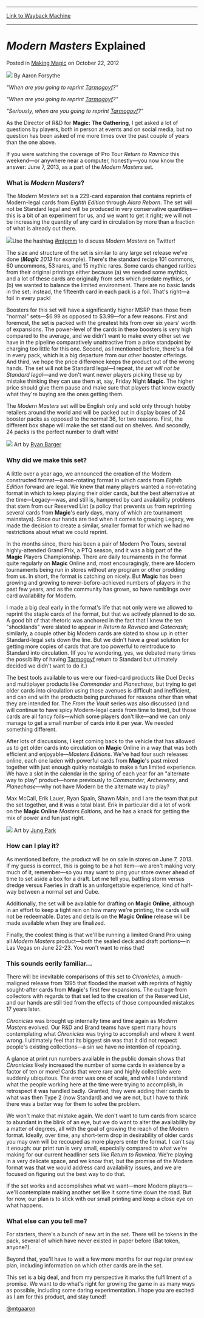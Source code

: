 
---
[Link to Wayback Machine](https://web.archive.org/web/20160626170941/http://magic.wizards.com/en/articles/archive/making-magic/modern-masters-explained-2012-10-22)

[_metadata_:author]:- "Aaron Forsythe"
[_metadata_:description]:- "`When are you going to reprint Tarmogoyf?`   `When are you going to reprint Tarmogoyf?`   `Seriously, when are you going to reprint Tarmogoyf?`  As the Director of R&amp;D for Magic: The Gathering, I get asked a lot of questions by players, both in person at events and on social media, but no question has been asked of me more times over the past couple of years than the one above."
[_metadata_:generator]:- "Drupal 7 (http://drupal.org)"
[_metadata_:node]:- "681951"
[_metadata_:publish_date]:- "2012-10-22"
[_metadata_:source]:- "div-main-content"
[_metadata_:title]:- "Modern Masters Explained"
[_metadata_:wayback_capture_timestamp]:- "2016-06-26 17:09:41"
[_metadata_:wayback_raw_url]:- "https://web.archive.org/web/20160626170941id_/http://magic.wizards.com/en/articles/archive/making-magic/modern-masters-explained-2012-10-22"
[_metadata_:wayback_url]:- "http://magic.wizards.com/en/articles/archive/making-magic/modern-masters-explained-2012-10-22"
---


*Modern Masters* Explained
==========================



 Posted in [Making Magic](/en/articles/columns/making-magic-archive)
 on October 22, 2012 






![](https://media.magic.wizards.com/styles/auth_small/public/images/person/authorpic_aaronforsythe.jpg)
By Aaron Forsythe












 *"When are you going to reprint [Tarmogoyf](http://gatherer.wizards.com/Pages/Card/Details.aspx?name=Tarmogoyf)?"* 



*"When are you going to reprint [Tarmogoyf](http://gatherer.wizards.com/Pages/Card/Details.aspx?name=Tarmogoyf)?"*



*"Seriously, when are you going to reprint [Tarmogoyf](http://gatherer.wizards.com/Pages/Card/Details.aspx?name=Tarmogoyf)?"*


 As the Director of R&D for **Magic: The Gathering**, I get asked a lot of questions by players, both in person at events and on social media, but no question has been asked of me more times over the past couple of years than the one above. 

 If you were watching the coverage of Pro Tour *Return to Ravnica* this weekend—or anywhere near a computer, honestly—you now know the answer: June 7, 2013, as a part of the *Modern Masters* set. 

### What is *Modern Masters*?

 The *Modern Masters* set is a 229-card expansion that contains reprints of Modern-legal cards from *Eighth Edition* through *Alara Reborn*. The set will not be Standard legal and will be produced in very conservative quantities—this is a bit of an experiment for us, and we want to get it right; we will not be increasing the quantity of any card in circulation by more than a fraction of what is already out there. 

![](https://media.magic.wizards.com/image_legacy_migration/images/magic/daily/features/feat218_mma_logo.jpg)Use the hashtag [#mtgmm](https://twitter.com/search/realtime?q=%23mtgmm) to discuss *Modern Masters* on Twitter!

 The size and structure of the set is similar to any large set release we've done (***Magic** 2013* for example). There's the standard recipe 101 commons, 60 uncommons, 53 rares, and 15 mythic rares. Some cards changed rarities from their original printings either because (a) we needed some mythics, and a lot of these cards are originally from sets which predate mythics, or (b) we wanted to balance the limited environment. There are no basic lands in the set; instead, the fifteenth card in each pack is a foil. That's right—a foil in every pack! 

 Boosters for this set will have a significantly higher MSRP than those from "normal" sets—$6.99 as opposed to $3.99—for a few reasons. First and foremost, the set is packed with the greatest hits from over six years' worth of expansions. The power-level of the cards in these boosters is very high compared to the average, and we didn't want to make every other set we have in the pipeline comparatively unattractive from a price standpoint by charging too little for this one. Second, as I mentioned before, there's a foil in every pack, which is a big departure from our other booster offerings. And third, we hope the price difference keeps the product out of the wrong hands. The set will not be Standard legal—I repeat, *the set will not be Standard legal*—and we don't want newer players picking these up by mistake thinking they can use them at, say, Friday Night **Magic**. The higher price should give them pause and make sure that players that know exactly what they're buying are the ones getting them. 

The *Modern Masters* set will be English only and sold only through hobby retailers around the world and will be packed out in display boxes of 24 booster packs as opposed to the normal 36, for two reasons. First, the different box shape will make the set stand out on shelves. And secondly, 24 packs is the perfect number to draft with!

![](https://media.magic.wizards.com/image_legacy_migration/images/magic/daily/features/feat218a_dhvvjqbnmo.jpg) Art by [Ryan Barger](http://gatherer.wizards.com/Pages/Search/Default.aspx?output=spoiler&method=visual&action=advanced&artist=%5B%22Ryan+Barger%22%5D)


### Why did we make this set?

 A little over a year ago, we announced the creation of the Modern constructed format—a non-rotating format in which cards from *Eighth Edition* forward are legal. We knew that many players wanted a non-rotating format in which to keep playing their older cards, but the best alternative at the time—Legacy—was, and still is, hampered by card availability problems that stem from our Reserved List (a policy that prevents us from reprinting several cards from **Magic**'s early days, many of which are tournament mainstays). Since our hands are tied when it comes to growing Legacy, we made the decision to create a similar, smaller format for which we had no restrictions about what we could reprint. 

 In the months since, there has been a pair of Modern Pro Tours, several highly-attended Grand Prix, a PTQ season, and it was a big part of the **Magic** Players Championship. There are daily tournaments in the format quite regularly on **Magic** Online and, most encouragingly, there are Modern tournaments being run in stores without any program or other prodding from us. In short, the format is catching on nicely. But **Magic** has been growing and growing to never-before-achieved numbers of players in the past few years, and as the community has grown, so have rumblings over card availability for Modern. 

 I made a big deal early in the format's life that not only were we allowed to reprint the staple cards of the format, but that we actively planned to do so. A good bit of that rhetoric was anchored in the fact that I knew the ten "shocklands" were slated to appear in *Return to Ravnica* and *Gatecrash*; similarly, a couple other big Modern cards are slated to show up in other Standard-legal sets down the line. But we didn't have a great solution for getting more copies of cards that are too powerful to reintroduce to Standard into circulation. (If you're wondering, yes, we debated many times the possibility of having [Tarmogoyf](http://gatherer.wizards.com/Pages/Card/Details.aspx?name=Tarmogoyf) return to Standard but ultimately decided we didn't want to do it.) 

 The best tools available to us were our fixed-card products like Duel Decks and multiplayer products like *Commander* and *Planechase*, but trying to get older cards into circulation using those avenues is difficult and inefficient, and can end with the products being purchased for reasons other than what they are intended for. The *From the Vault* series was also discussed (and will continue to have spicy Modern-legal cards from time to time), but those cards are all fancy foils—which some players don't like—and we can only manage to get a small number of cards into it per year. We needed something different. 

 After lots of discussions, I kept coming back to the vehicle that has allowed us to get older cards into circulation on **Magic** Online in a way that was both efficient and enjoyable—*Masters Edition*s. We've had four such releases online, each one laden with powerful cards from **Magic**'s past mixed together with just enough quirky nostalgia to make a fun limited experience. We have a slot in the calendar in the spring of each year for an "alternate way to play" product—home previously to *Commander*, *Archenemy*, and *Planechase*—why not have Modern be the alternate way to play? 

 Max McCall, Erik Lauer, Ryan Spain, Shawn Main, and I are the team that put the set together, and it was a total blast. Erik in particular did a lot of work on the **Magic Online**
*Masters Edition*s, and he has a knack for getting the mix of power and fun just right. 

![](https://media.magic.wizards.com/image_legacy_migration/images/magic/daily/features/feat218_klzpjcegkl.jpg) Art by [Jung Park](http://gatherer.wizards.com/Pages/Search/Default.aspx?output=spoiler&method=visual&action=advanced&artist=%5B%22Jung+Park%22%5D)


### How can I play it?

As mentioned before, the product will be on sale in stores on June 7, 2013. If my guess is correct, this is going to be a hot item—we aren't making very much of it, remember—so you may want to ping your store owner ahead of time to set aside a box for a draft. Let me tell you, battling storm versus dredge versus Faeries in draft is an unforgettable experience, kind of half-way between a normal set and Cube.

 Additionally, the set will be available for drafting on **Magic Online**, although in an effort to keep a tight rein on how many we're printing, the cards will not be redeemable. Dates and details on the **Magic Online** release will be made available when they are finalized. 

Finally, the coolest thing is that we'll be running a limited Grand Prix using all *Modern Masters* product—both the sealed deck and draft portions—in Las Vegas on June 22-23. You won't want to miss that!

### This sounds eerily familiar...

 There will be inevitable comparisons of this set to *Chronicles*, a much-maligned release from 1995 that flooded the market with reprints of highly sought-after cards from **Magic**'s first few expansions. The outrage from collectors with regards to that set led to the creation of the Reserved List, and our hands are still tied from the effects of those compounded mistakes 17 years later. 


*Chronicles* was brought up internally time and time again as *Modern Masters* evolved. Our R&D and Brand teams have spent many hours contemplating what *Chronicles* was trying to accomplish and where it went wrong. I ultimately feel that its biggest sin was that it did not respect people's existing collections—a sin we have no intention of repeating. 

 A glance at print run numbers available in the public domain shows that *Chronicles* likely increased the number of some cards in existence by a factor of ten or more! Cards that were rare and highly collectible were suddenly ubiquitous. The error was one of scale, and while I understand what the people working here at the time were trying to accomplish, in retrospect it was handled badly. Granted, they were adding their cards to what was then Type 2 (now Standard) and we are not, but I have to think there was a better way for them to solve the problem. 

 We won't make that mistake again. We don't want to turn cards from scarce to abundant in the blink of an eye, but we do want to alter the availability by a matter of degrees, all with the goal of growing the reach of the Modern format. Ideally, over time, any short-term drop in desirability of older cards you may own will be recouped as more players enter the format. I can't say it enough: our print run is very small, especially compared to what we're making for our current headliner sets like *Return to Ravnica*. We're playing in a very delicate space, and we know that, but the promise of the Modern format was that we would address card availability issues, and we are focused on figuring out the best way to do that. 

If the set works and accomplishes what we want—more Modern players—we'll contemplate making another set like it some time down the road. But for now, our plan is to stick with our small printing and keep a close eye on what happens.

### What else can you tell me?

For starters, there's a bunch of new art in the set. There will be tokens in the pack, several of which have never existed in paper before (Bat token, anyone?).

Beyond that, you'll have to wait a few more months for our regular preview plan, including information on which other cards are in the set.

This set is a big deal, and from my perspective it marks the fulfillment of a promise. We want to do what's right for growing the game in as many ways as possible, including some daring experimentation. I hope you are excited as I am for this product, and stay tuned!


[@mtgaaron](http://twitter.com/mtgaaron)


  






